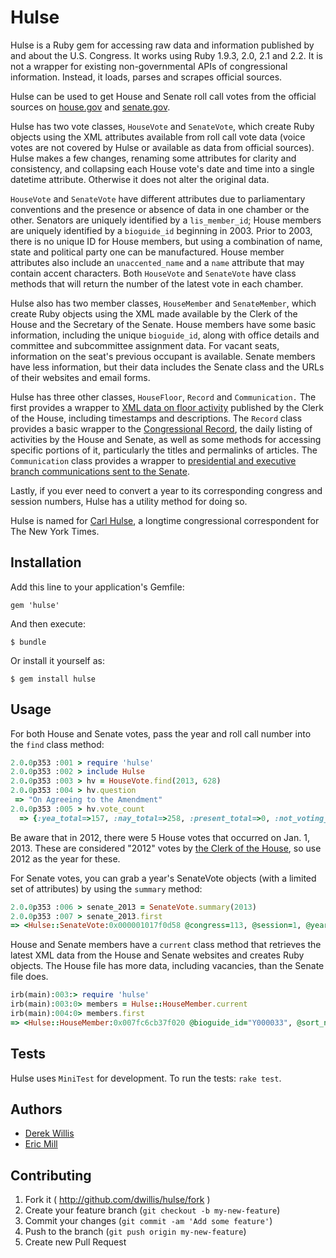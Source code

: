 # Hulse

Hulse is a Ruby gem for accessing raw data and information published by and about the U.S. Congress. It works using Ruby 1.9.3, 2.0, 2.1 and 2.2. It is not a wrapper for existing non-governmental APIs of congressional information. Instead, it loads, parses and scrapes official sources.

Hulse can be used to get House and Senate roll call votes from the official sources on [house.gov](http://clerk.house.gov/evs/2013/index.asp) and [senate.gov](http://www.senate.gov/pagelayout/legislative/a_three_sections_with_teasers/votes.htm).

Hulse has two vote classes, `HouseVote` and `SenateVote`, which create Ruby objects using the XML attributes available from roll call vote data (voice votes are not covered by Hulse or available as data from official sources). Hulse makes a few changes, renaming some attributes for clarity and consistency, and collapsing each House vote's date and time into a single datetime attribute. Otherwise it does not alter the original data.

`HouseVote` and `SenateVote` have different attributes due to parliamentary conventions and the presence or absence of data in one chamber or the other. Senators are uniquely identified by a `lis_member_id`; House members are uniquely identified by a `bioguide_id` beginning in 2003. Prior to 2003, there is no unique ID for House members, but using a combination of name, state and political party one can be manufactured. House member attributes also include an `unaccented_name` and a `name` attribute that may contain accent characters. Both `HouseVote` and `SenateVote` have class methods that will return the number of the latest vote in each chamber.

Hulse also has two member classes, `HouseMember` and `SenateMember`, which create Ruby objects using the XML made available by the Clerk of the House and the Secretary of the Senate. House members have some basic information, including the unique `bioguide_id`, along with office details and committee and subcommittee assignment data. For vacant seats, information on the seat's previous occupant is available. Senate members have less information, but their data includes the Senate class and the URLs of their websites and email forms.

Hulse has three other classes, `HouseFloor`, `Record` and `Communication.` The first provides a wrapper to [XML data on floor activity](http://clerk.house.gov/floorsummary/floor.aspx?day=20150729) published by the Clerk of the House, including timestamps and descriptions. The `Record` class provides a basic wrapper to the [Congressional Record](https://www.congress.gov/congressional-record), the daily listing of activities by the House and Senate, as well as some methods for accessing specific portions of it, particularly the titles and permalinks of articles. The `Communication` class provides a wrapper to [presidential and executive branch communications sent to the Senate](https://www.congress.gov/communications).

Lastly, if you ever need to convert a year to its corresponding congress and session numbers, Hulse has a utility method for doing so.

Hulse is named for [Carl Hulse](https://www.nytimes.com/learning/students/ask_reporters/Carl_Hulse.html), a longtime congressional correspondent for The New York Times.

## Installation

Add this line to your application's Gemfile:

    gem 'hulse'

And then execute:

    $ bundle

Or install it yourself as:

    $ gem install hulse

## Usage

For both House and Senate votes, pass the year and roll call number into the `find` class method:

```ruby
2.0.0p353 :001 > require 'hulse'
2.0.0p353 :002 > include Hulse
2.0.0p353 :003 > hv = HouseVote.find(2013, 628)
2.0.0p353 :004 > hv.question
 => "On Agreeing to the Amendment"
2.0.0p353 :005 > hv.vote_count
  => {:yea_total=>157, :nay_total=>258, :present_total=>0, :not_voting_total=>16}
```

Be aware that in 2012, there were 5 House votes that occurred on Jan. 1, 2013. These are considered "2012" votes by [the Clerk of the House](http://clerk.house.gov/evs/2012/index.asp), so use 2012 as the year for these.

For Senate votes, you can grab a year's SenateVote objects (with a limited set of attributes) by using the `summary` method:

```ruby
2.0.0p353 :006 > senate_2013 = SenateVote.summary(2013)
2.0.0p353 :007 > senate_2013.first
=> <Hulse::SenateVote:0x000001017f0d58 @congress=113, @session=1, @year=2013, @vote_number="00291", @vote_date=<Date: 2013-12-20 ((2456647j,0s,0n),+0s,2299161j)>, @issue="PN921", @question="On the Cloture Motion", @vote_result="Agreed to", @vote_count={:yeas=>"59", :nays=>"34"}, @vote_title="Motion to Invoke Cloture on the Nomination of Janet L. Yellen to be Chairman of the Board of Governors of the Federal Reserve System">
```
House and Senate members have a `current` class method that retrieves the latest XML data from the House and Senate websites and creates Ruby objects. The House file has more data, including vacancies, than the Senate file does.

```ruby
irb(main):003:> require 'hulse'
irb(main):003:0> members = Hulse::HouseMember.current
irb(main):004:0> members.first
=> <Hulse::HouseMember:0x007fc6cb37f020 @bioguide_id="Y000033", @sort_name="YOUNG,DON", @last_name="Young", @first_name="Don", @middle_name=nil, @suffix=nil, @courtesy="Mr.", @official_name="Don Young", @formal_name="Mr. Young of Alaska", @party="R", @caucus_party="R", @state_postal="AK", @state_name="Alaska", @district="At Large", @district_code="AK00", @hometown="Fort Yukon", @office_building="RHOB", @office_room="2314", @office_zip="20515-0200", @phone="(202) 225-5765", @last_elected_date=#<Date: 2014-11-04 ((2456966j,0s,0n),+0s,2299161j)>, @sworn_date=#<Date: 2015-01-12 ((2457035j,0s,0n),+0s,2299161j)>, @committees=[{"comcode"=>"II00", "rank"=>"2"}, {"comcode"=>"PW00", "rank"=>"2"}], @subcommittees=[{"subcomcode"=>"II10", "rank"=>"2"}, {"subcomcode"=>"II13", "rank"=>"2"}, {"subcomcode"=>"II24", "rank"=>"1", "leadership"=>"Chairman"}, {"subcomcode"=>"PW05", "rank"=>"2"}, {"subcomcode"=>"PW07", "rank"=>"2"}, {"subcomcode"=>"PW12", "rank"=>"2"}], @is_vacant=false, @footnote=nil, @predecessor=nil, @vacancy_date=nil>
```

## Tests

Hulse uses `MiniTest` for development. To run the tests: `rake test`.

## Authors

* [Derek Willis](https://github.com/dwillis)
* [Eric Mill](https://github.com/konklone)

## Contributing

1. Fork it ( http://github.com/dwillis/hulse/fork )
2. Create your feature branch (`git checkout -b my-new-feature`)
3. Commit your changes (`git commit -am 'Add some feature'`)
4. Push to the branch (`git push origin my-new-feature`)
5. Create new Pull Request
